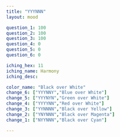 ```yaml
---
title: "YYYNNN"
layout: mood

question_1: 100
question_2: 100
question_3: 100
question_4: 0
question_5: 0
question_6: 0

iching_hex: 11
iching_name: Harmony
iching_desc: 

color_name: "Black over White"
change_6: ["YYYNNY","Blue over White"]
change_5: ["YYYNYN","Green over White"]
change_4: ["YYYYNN","Red over White"]
change_3: ["YYNNNN","Black over Yellow"]
change_2: ["YNYNNN","Black over Magenta"]
change_1: ["NYYNNN","Black over Cyan"]

---
```


